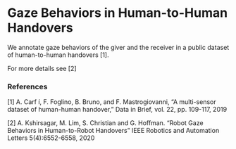 # Gaze Behaviors in Human-to-Human Handovers
We annotate gaze behaviors of the giver and the receiver in a public dataset of human-to-human handovers [1]. 

For more details see [2]


### References
[1] A. Carf ́ı, F. Foglino, B. Bruno, and F. Mastrogiovanni, “A multi-sensor dataset of human-human handover,” Data in Brief, vol. 22, pp. 109-117, 2019

[2] A. Kshirsagar, M. Lim, S. Christian and G. Hoffman. “Robot Gaze Behaviors in Human-to-Robot Handovers” IEEE Robotics and Automation Letters 5(4):6552-6558, 2020

